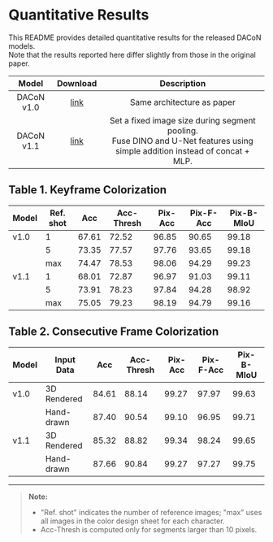# Quantitative Results

This README provides detailed quantitative results for the released DACoN models.  
Note that the results reported here differ slightly from those in the original paper.

|   Model    |   Download  |                                  Description                                                    |
| :--------: | :---------: | :---------------------------------------------------------------------------------------------: |
| DACoN v1.0 | [link](https://drive.google.com/file/d/1VvgLFwas_LcawrWh274BEpw2P_euOg3a/view?usp=sharing) |                                 Same architecture as paper                                      |
| DACoN v1.1 | [link](https://drive.google.com/file/d/1KJ77-aFDePmsJ6LDicJgM4pyGjagu6aI/view?usp=sharing) | Set a fixed image size during segment pooling.<br>Fuse DINO and U-Net features using simple addition instead of concat + MLP. |


## Table 1. Keyframe Colorization

| Model | Ref. shot | Acc   | Acc-Thresh | Pix-Acc | Pix-F-Acc | Pix-B-MIoU |
| ----- | --------- | ----- | ---------- | ------- | --------- | ---------- |
| v1.0  | 1         | 67.61 | 72.52      | 96.85   | 90.65     | 99.18      |
|       | 5         | 73.35 | 77.57      | 97.76   | 93.65     | 99.18      |
|       | max       | 74.47 | 78.53      | 98.06   | 94.29     | 99.23      |
| v1.1  | 1         | 68.01 | 72.87      | 96.97   | 91.03     | 99.11      |
|       | 5         | 73.91 | 78.23      | 97.84   | 94.28     | 98.92      |
|       | max       | 75.05 | 79.23      | 98.19   | 94.79     | 99.16      |

## Table 2. Consecutive Frame Colorization

| Model | Input Data  | Acc   | Acc-Thresh | Pix-Acc | Pix-F-Acc | Pix-B-MIoU |
| ----- | ----------- | ----- | ---------- | ------- | --------- | ---------- |
| v1.0  | 3D Rendered | 84.61 | 88.14      | 99.27   | 97.97     | 99.63      |
|       | Hand-drawn  | 87.40 | 90.54      | 99.10   | 96.95     | 99.71      |
| v1.1  | 3D Rendered | 85.32 | 88.82      | 99.34   | 98.24     | 99.65      |
|       | Hand-drawn  | 87.66 | 90.84      | 99.27   | 97.27     | 99.75      |

---
> **Note:**  
> - "Ref. shot" indicates the number of reference images; "max" uses all images in the color design sheet for each character.  
> - Acc-Thresh is computed only for segments larger than 10 pixels.
